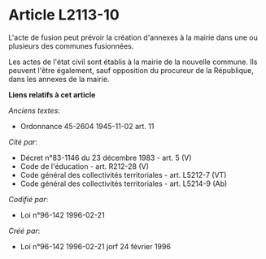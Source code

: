 # Article L2113-10

L'acte de fusion peut prévoir la création d'annexes à la mairie dans une ou plusieurs des communes fusionnées.

Les actes de l'état civil sont établis à la mairie de la nouvelle commune. Ils peuvent l'être également, sauf opposition du
procureur de la République, dans les annexes de la mairie.

**Liens relatifs à cet article**

_Anciens textes_:

  - Ordonnance 45-2604 1945-11-02 art. 11

_Cité par_:

  - Décret n°83-1146 du 23 décembre 1983 - art. 5 (V)
  - Code de l'éducation - art. R212-28 (V)
  - Code général des collectivités territoriales - art. L5212-7 (VT)
  - Code général des collectivités territoriales - art. L5214-9 (Ab)

_Codifié par_:

  - Loi n°96-142 1996-02-21

_Créé par_:

  - Loi n°96-142 1996-02-21 jorf 24 février 1996
